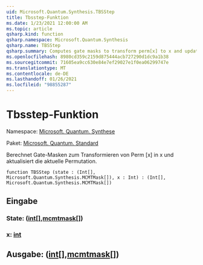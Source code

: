 ```yaml
---
uid: Microsoft.Quantum.Synthesis.TBSStep
title: Tbsstep-Funktion
ms.date: 1/23/2021 12:00:00 AM
ms.topic: article
qsharp.kind: function
qsharp.namespace: Microsoft.Quantum.Synthesis
qsharp.name: TBSStep
qsharp.summary: Computes gate masks to transform perm[x] to x and updates the current permutation.
ms.openlocfilehash: 8980cd359c2159d875444acb727290d1dc9a1b38
ms.sourcegitcommit: 71605ea9cc630e84e7ef29027e1f0ea06299747e
ms.translationtype: MT
ms.contentlocale: de-DE
ms.lasthandoff: 01/26/2021
ms.locfileid: "98855287"
---
```

# <a name="tbsstep-function"></a>Tbsstep-Funktion

Namespace: [Microsoft. Quantum. Synthese](xref:Microsoft.Quantum.Synthesis)

Paket: [Microsoft. Quantum. Standard](https://nuget.org/packages/Microsoft.Quantum.Standard)


Berechnet Gate-Masken zum Transformieren von Perm [x] in x und aktualisiert die aktuelle Permutation.

```qsharp
function TBSStep (state : (Int[], Microsoft.Quantum.Synthesis.MCMTMask[]), x : Int) : (Int[], Microsoft.Quantum.Synthesis.MCMTMask[])
```


## <a name="input"></a>Eingabe

### <a name="state--intmcmtmask"></a>State: ([int](xref:microsoft.quantum.lang-ref.int)[],[mcmtmask](xref:Microsoft.Quantum.Synthesis.MCMTMask)[])




### <a name="x--int"></a>x: [int](xref:microsoft.quantum.lang-ref.int)





## <a name="output--intmcmtmask"></a>Ausgabe: ([int](xref:microsoft.quantum.lang-ref.int)[],[mcmtmask](xref:Microsoft.Quantum.Synthesis.MCMTMask)[])

